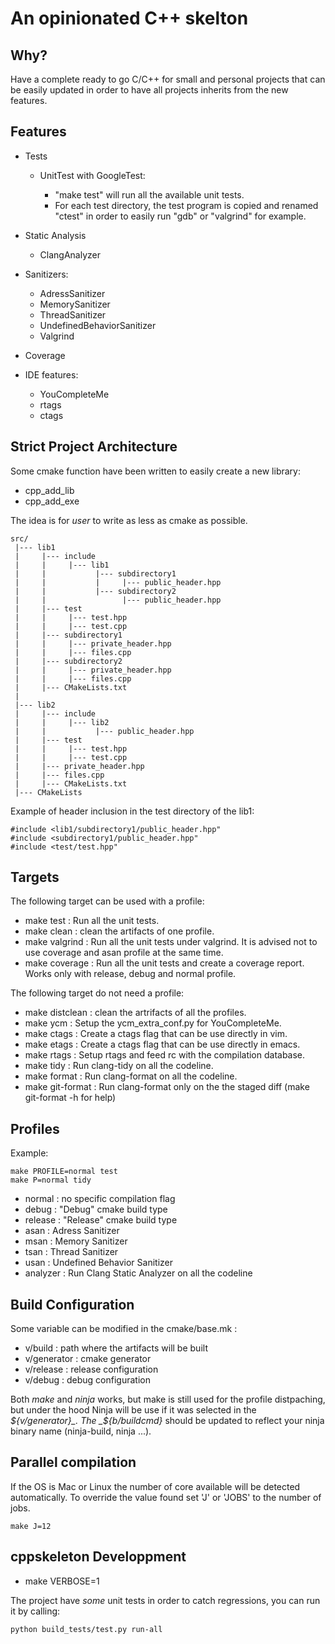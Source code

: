 # An opinionated C++ skelton

## Why?

Have a complete ready to go C/C++ for small and personal projects that can be
easily updated in order to have all projects inherits from the new features.


## Features

* Tests

    - UnitTest with GoogleTest:

         + "make test" will run all the available unit tests.
         + For each test directory, the test program is copied and renamed
           "ctest" in order to easily run "gdb" or "valgrind" for example.


* Static Analysis

    - ClangAnalyzer

* Sanitizers:

    - AdressSanitizer
    - MemorySanitizer
    - ThreadSanitizer
    - UndefinedBehaviorSanitizer
    - Valgrind

* Coverage

* IDE features:

    - YouCompleteMe
    - rtags
    - ctags

## Strict Project Architecture

Some cmake function have been written to easily create a new library:

   - cpp_add_lib
   - cpp_add_exe

The idea is for *user* to write as less as cmake as possible.

    src/
     |--- lib1
     |     |--- include
     |     |     |--- lib1
     |     |           |--- subdirectory1
     |     |           |     |--- public_header.hpp
     |     |           |--- subdirectory2
     |     |                 |--- public_header.hpp
     |     |--- test
     |     |     |--- test.hpp
     |     |     |--- test.cpp
     |     |--- subdirectory1
     |     |     |--- private_header.hpp
     |     |     |--- files.cpp
     |     |--- subdirectory2
     |     |     |--- private_header.hpp
     |     |     |--- files.cpp
     |     |--- CMakeLists.txt
     |
     |--- lib2
     |     |--- include
     |     |     |--- lib2
     |     |           |--- public_header.hpp
     |     |--- test
     |     |     |--- test.hpp
     |     |     |--- test.cpp
     |     |--- private_header.hpp
     |     |--- files.cpp
     |     |--- CMakeLists.txt
     |--- CMakeLists

Example of header inclusion in the test directory of the lib1:

    #include <lib1/subdirectory1/public_header.hpp"
    #include <subdirectory1/public_header.hpp"
    #include <test/test.hpp"


## Targets

The following target can be used with a profile:

   - make test : Run all the unit tests.
   - make clean : clean the artifacts of one profile.
   - make valgrind : Run all the unit tests under valgrind.
                     It is advised not to use coverage and asan profile at
                     the same time.
   - make coverage : Run all the unit tests and create a coverage report.
                     Works only with release, debug and normal profile.

The following target do not need a profile:

   - make distclean : clean the artrifacts of all the profiles.
   - make ycm : Setup the ycm_extra_conf.py for YouCompleteMe.
   - make ctags : Create a ctags flag that can be use directly in vim.
   - make etags : Create a ctags flag that can be use directly in emacs.
   - make rtags : Setup rtags and feed rc with the compilation database.
   - make tidy : Run clang-tidy on all the codeline.
   - make format : Run clang-format on all the codeline.
   - make git-format : Run clang-format only on the the staged diff
     (make git-format -h for help)


## Profiles


Example:

    make PROFILE=normal test
    make P=normal tidy

   - normal : no specific compilation flag
   - debug : "Debug" cmake build type
   - release : "Release" cmake build type
   - asan : Adress Sanitizer
   - msan : Memory Sanitizer
   - tsan : Thread Sanitizer
   - usan : Undefined Behavior Sanitizer
   - analyzer : Run Clang Static Analyzer on all the codeline

## Build Configuration

Some variable can be modified in the cmake/base.mk :

   - v/build : path where the artifacts will be built
   - v/generator : cmake generator
   - v/release : release configuration
   - v/debug : debug configuration

Both _make_ and _ninja_ works, but make is still used for the profile distpaching,
but under the hood Ninja will be use if it was selected in the _${v/generator}_.
The _${b/buildcmd}_ should be updated to reflect your ninja binary name (ninja-build,
ninja ...).

## Parallel compilation

If the OS is Mac or Linux the number of core available will be detected
automatically.  To override the value found  set 'J' or 'JOBS' to the number of jobs.

    make J=12

## cppskeleton Developpment

- make VERBOSE=1

The project have *some* unit tests in order to catch regressions, you can run it by calling:

    python build_tests/test.py run-all

